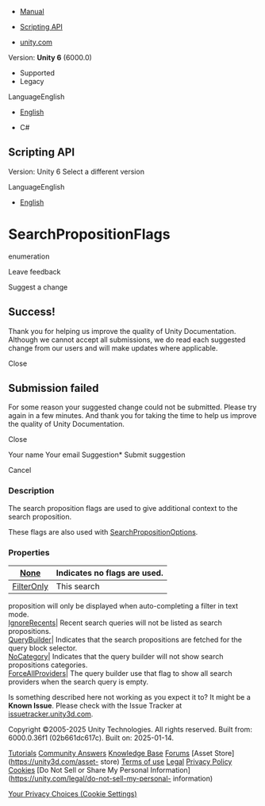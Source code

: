 [ ]()

  * [Manual](../Manual/index.html)
  * [Scripting API](../ScriptReference/index.html)

  * [unity.com](https://unity.com/)

Version: **Unity 6** (6000.0)

  * Supported
  * Legacy

LanguageEnglish

  * [English]()

  * C#

[ ](https://docs.unity3d.com)

## Scripting API

Version: Unity 6 Select a different version

LanguageEnglish

  * [English]()

# SearchPropositionFlags

enumeration

Leave feedback

Suggest a change

## Success!

Thank you for helping us improve the quality of Unity Documentation. Although
we cannot accept all submissions, we do read each suggested change from our
users and will make updates where applicable.

Close

## Submission failed

For some reason your suggested change could not be submitted. Please <a>try
again</a> in a few minutes. And thank you for taking the time to help us
improve the quality of Unity Documentation.

Close

Your name Your email Suggestion* Submit suggestion

Cancel

[ ]()

### Description

The search proposition flags are used to give additional context to the search
proposition.

These flags are also used with
[SearchPropositionOptions](Search.SearchPropositionOptions.html).

### Properties

[None](Search.SearchPropositionFlags.None.html)| Indicates no flags are used.  
---|---  
[FilterOnly](Search.SearchPropositionFlags.FilterOnly.html)| This search
proposition will only be displayed when auto-completing a filter in text mode.  
[IgnoreRecents](Search.SearchPropositionFlags.IgnoreRecents.html)| Recent
search queries will not be listed as search propositions.  
[QueryBuilder](Search.SearchPropositionFlags.QueryBuilder.html)| Indicates
that the search propositions are fetched for the query block selector.  
[NoCategory](Search.SearchPropositionFlags.NoCategory.html)| Indicates that
the query builder will not show search propositions categories.  
[ForceAllProviders](Search.SearchPropositionFlags.ForceAllProviders.html)| The
query builder use that flag to show all search providers when the search query
is empty.  
  
Is something described here not working as you expect it to? It might be a
**Known Issue**. Please check with the Issue Tracker at
[issuetracker.unity3d.com](https://issuetracker.unity3d.com).

Copyright ©2005-2025 Unity Technologies. All rights reserved. Built from:
6000.0.36f1 (02b661dc617c). Built on: 2025-01-14.

[Tutorials](https://unity3d.com/learn) [Community
Answers](https://answers.unity3d.com) [Knowledge
Base](https://support.unity3d.com/hc/en-us)
[Forums](https://forum.unity3d.com) [Asset Store](https://unity3d.com/asset-
store) [Terms of use](https://docs.unity3d.com/Manual/TermsOfUse.html)
[Legal](https://unity.com/legal) [Privacy
Policy](https://unity.com/legal/privacy-policy)
[Cookies](https://unity.com/legal/cookie-policy) [Do Not Sell or Share My
Personal Information](https://unity.com/legal/do-not-sell-my-personal-
information)

[Your Privacy Choices (Cookie Settings)](javascript:void\(0\);)

